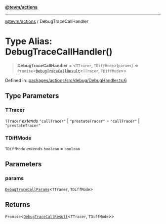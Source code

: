 [**@tevm/actions**](../README.md)

***

[@tevm/actions](../globals.md) / DebugTraceCallHandler

# Type Alias: DebugTraceCallHandler()

> **DebugTraceCallHandler** = \<`TTracer`, `TDiffMode`\>(`params`) => `Promise`\<[`DebugTraceCallResult`](DebugTraceCallResult.md)\<`TTracer`, `TDiffMode`\>\>

Defined in: [packages/actions/src/debug/DebugHandler.ts:6](https://github.com/evmts/tevm-monorepo/blob/main/packages/actions/src/debug/DebugHandler.ts#L6)

## Type Parameters

### TTracer

`TTracer` *extends* `"callTracer"` \| `"prestateTracer"` = `"callTracer"` \| `"prestateTracer"`

### TDiffMode

`TDiffMode` *extends* `boolean` = `boolean`

## Parameters

### params

[`DebugTraceCallParams`](DebugTraceCallParams.md)\<`TTracer`, `TDiffMode`\>

## Returns

`Promise`\<[`DebugTraceCallResult`](DebugTraceCallResult.md)\<`TTracer`, `TDiffMode`\>\>
